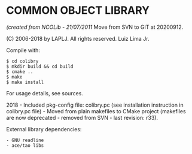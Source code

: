 # COMMON OBJECT LIBRARY
_(created from NCOLib - 21/07/2011_
Move from SVN to GIT at 20200912.

(C) 2006-2018 by LAPLJ. All rights reserved.
Luiz Lima Jr.

Compile with:

	$ cd colibry
	$ mkdir build && cd build
	$ cmake ..
	$ make
	$ make install

For usage details, see sources.

2018
	- Included pkg-config file: colibry.pc (see installation instruction in colibry.pc file)
	- Moved from plain makefiles to CMake project (makefiles are now deprecated - removed from SVN - last revision: r33).

External library dependencies:

	- GNU readline
	- ace/tao libs
